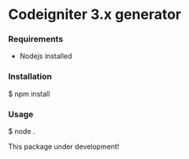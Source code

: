 # Codeigniter 3.x generator 
### Requirements 
 - Nodejs installed
### Installation
$ npm install
### Usage
$ node .
 
This package under development!